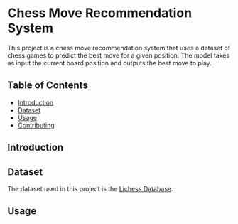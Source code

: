 # Chess Move Recommendation System

This project is a chess move recommendation system that uses a dataset of chess games to predict the best move for a given position. The model takes as input the current board position and outputs the best move to play.

## Table of Contents

- [Introduction](#introduction)
- [Dataset](#dataset)
- [Usage](#usage)
- [Contributing](#contributing)

## Introduction

## Dataset

The dataset used in this project is the [Lichess Database](https://www.kaggle.com/datasets/shkarupylomaxim/chess-games-dataset-lichess-2017-may). 

## Usage
